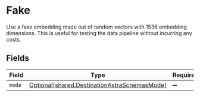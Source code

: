 # Fake

Use a fake embedding made out of random vectors with 1536 embedding dimensions. This is useful for testing the data pipeline without incurring any costs.


## Fields

| Field                                                                                              | Type                                                                                               | Required                                                                                           | Description                                                                                        |
| -------------------------------------------------------------------------------------------------- | -------------------------------------------------------------------------------------------------- | -------------------------------------------------------------------------------------------------- | -------------------------------------------------------------------------------------------------- |
| `mode`                                                                                             | [Optional[shared.DestinationAstraSchemasMode]](../../models/shared/destinationastraschemasmode.md) | :heavy_minus_sign:                                                                                 | N/A                                                                                                |